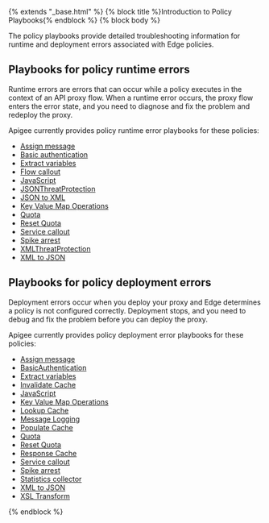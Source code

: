 {% extends "_base.html" %} {% block title %}Introduction to Policy Playbooks{% endblock %} {% block body %}

The policy playbooks provide detailed troubleshooting information for runtime and
deployment errors associated with Edge policies.

## Playbooks for policy runtime errors

Runtime errors are errors that can occur while a policy executes in the context
of an API proxy flow. When a runtime error occurs, the proxy flow enters the error
state, and you need to diagnose and fix the problem and redeploy the proxy.

Apigee currently provides policy runtime error playbooks for these policies:

* [Assign message](/api-platform/troubleshoot/policies/runtime/assign-message-runtime-errors)
* [Basic authentication](/api-platform/troubleshoot/policies/runtime/basic-authentication-runtime-errors)
* [Extract variables](/api-platform/troubleshoot/policies/runtime/extract-variables-runtime-errors)
* [Flow callout](/api-platform/troubleshoot/policies/runtime/flowcallout-runtime-errors)
* [JavaScript](/api-platform/troubleshoot/policies/runtime/javascript-runtime-errors)
* [JSONThreatProtection](/api-platform/troubleshoot/policies/runtime/jsonthreatprotection-errors)
* [JSON to XML](/api-platform/troubleshoot/policies/runtime/jsontoxml-runtime-errors)
* [Key Value Map Operations](/api-platform/troubleshoot/policies/runtime/key-value-map-runtime-errors)
* [Quota](/api-platform/troubleshoot/policies/runtime/quota-runtime-errors)
* [Reset Quota](/api-platform/troubleshoot/policies/runtime/reset-quota-runtime-errors)
* [Service callout](/api-platform/troubleshoot/policies/runtime/service-callout-runtime-errors)
* [Spike arrest](/api-platform/troubleshoot/policies/runtime/spike-arrest-runtime-errors)
* [XMLThreatProtection](/api-platform/troubleshoot/policies/runtime/xmlthreatprotection-runtime-errors)
* [XML to JSON](/api-platform/troubleshoot/policies/runtime/xmltojson-runtime-errors)

## Playbooks for policy deployment errors

Deployment errors occur when you deploy your proxy and Edge determines a policy
is not configured correctly. Deployment stops, and you need to debug and
fix the problem before you can deploy the proxy.

Apigee currently provides policy deployment error playbooks for these policies:

* [Assign message](/api-platform/troubleshoot/policies/deployment/assign-message-deployment-errors)
* [BasicAuthentication](/api-platform/troubleshoot/policies/deployment/basic-authentication-deployment-errors)
* [Extract variables](/api-platform/troubleshoot/policies/deployment/extract-variables-deployment-errors)
* [Invalidate Cache](/api-platform/troubleshoot/policies/deployment/invalidate-cache-deployment-errors)
* [JavaScript](/api-platform/troubleshoot/policies/deployment/javascript-deployment-errors)
* [Key Value Map Operations](/api-platform/troubleshoot/policies/deployment/key-value-map-deployment-errors)
* [Lookup Cache](/api-platform/troubleshoot/policies/deployment/lookup-cache-deployment-errors)
* [Message Logging](/api-platform/troubleshoot/policies/deployment/message-logging-deployment-errors)
* [Populate Cache](/api-platform/troubleshoot/policies/deployment/populate-cache-deployment-errors)
* [Quota](/api-platform/troubleshoot/policies/deployment/quota-deployment-errors)
* [Reset Quota](/api-platform/troubleshoot/policies/deployment/reset-quota-deployment-errors)
* [Response Cache](/api-platform/troubleshoot/policies/deployment/responsecache-deployment-errors)
* [Service callout](/api-platform/troubleshoot/policies/deployment/service-callout-deployment-errors)
* [Spike arrest](/api-platform/troubleshoot/policies/deployment/spike-arrest-deployment-errors)
* [Statistics collector](/api-platform/troubleshoot/policies/deployment/stats-collector-deployment-errors)
* [XML to JSON](/api-platform/troubleshoot/policies/deployment/xmltojson-deployment-errors)
* [XSL Transform](/api-platform/troubleshoot/policies/deployment/xsl-transform-deployment-errors)

{% endblock %}
